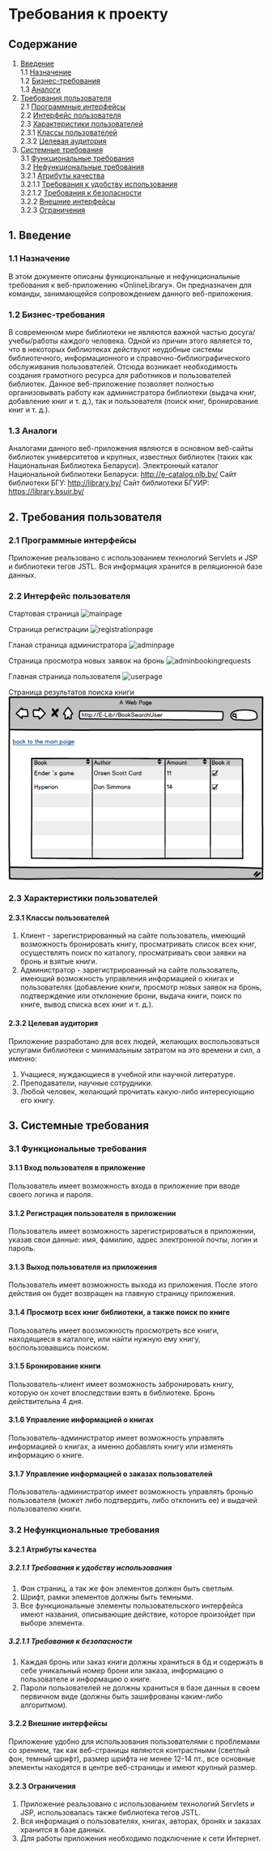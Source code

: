 # Требования к проекту <a name="projectrequirements"></a>
## Содержание
1. [Введение](#introduction)  
  1.1 [Назначение](#purpose)  
  1.2 [Бизнес-требования](#business)  
  1.3 [Аналоги](#analogue)  
2. [Требования пользователя](#usersrequirements)  
  2.1 [Программные интерфейсы](#proginterfaces)  
  2.2 [Интерфейс пользователя](#userinterface)  
  2.3 [Характеристики пользователей](#usercharacheteristics)    
      2.3.1 [Классы пользователей](#class)  
      2.3.2 [Целевая аудитория](#people)  
3. [Системные требования](#systemrequirements)  
  3.1 [Функциональные требования](#functionalrequirements)  
  3.2 [Нефункциональные требования](#nonfunctional)  
      3.2.1 [Атрибуты качества](#attributes)  
        3.2.1.1 [Требования к удобству использования](#usability)  
        3.2.1.2 [Требования к безопасности](#security)  
      3.2.2 [Внешние интерфейсы](#outinterfaces)  
      3.2.3 [Ограничения](#escapes)  
      
      
    
   
    
    
## 1. Введение <a name="introduction"></a>
### 1.1 Назначение <a name="purpose"></a>
В этом документе описаны функциональные и нефункциональные требования к веб-приложению «OnlineLibrary». Он предназначен для команды, занимающейся сопровождением данного веб-приложения.
### 1.2 Бизнес-требования <a name="business"></a>
В современном мире библиотеки не являются важной частью досуга/учебы/работы каждого человека. Одной из причин этого является то, что в некоторых библиотеках действуют неудобные системы библиотечного, информационного и справочно-библиографического обслуживания пользователей. Отсюда возникает необходимость создания грамотного ресурса для работников и пользователей библиотек. Данное веб-приложение позволяет полностью организовывать работу как администратора библиотеки (выдача книг, добавление книг и т. д.), так и пользователя (поиск книг, бронирование книг и т. д.).
### 1.3 Аналоги <a name="analogue"></a>
Аналогами данного веб-приложения являются в основном веб-сайты библиотек университетов и крупных, известных библиотек (таких как Национальная Библиотека Беларуси).
Электронный каталог Национальной библиотеки Беларуси:
http://e-catalog.nlb.by/
Сайт библиотеки БГУ:
http://library.by/
Сайт библиотеки БГУИР:
https://library.bsuir.by/
## 2. Требования пользователя <a name="usersrequirements"></a>
### 2.1 Программные интерфейсы <a name="proginterfaces"></a>
Приложение реальзовано с использованием технологий Servlets и JSP и библиотеки тегов JSTL. Вся информация хранится в реляционной базе данных.
### 2.2 Интерфейс пользователя <a name="userinterface"></a>
Стартовая страница
![mainpage](https://user-images.githubusercontent.com/43030870/46442937-19ee9500-c774-11e8-9edd-748c90ee130e.png)

Страница регистрации
![registrationpage](https://user-images.githubusercontent.com/43030870/46443075-a9944380-c774-11e8-9aac-ee67986185ca.png)

Гланая страница администратора
![adminpage](https://user-images.githubusercontent.com/43030870/46443008-633ee480-c774-11e8-8462-b8ad6552b0c2.png)

Страница просмотра новых заявок на бронь
![adminbookingrequests](https://user-images.githubusercontent.com/43030870/46443227-3fc86980-c775-11e8-9f22-29757f40c517.png)

Главная страница пользователя
![userpage](https://user-images.githubusercontent.com/43030870/46443249-579fed80-c775-11e8-8af3-f625c414c5d8.png)

Страница результатов поиска книги
![userbooksearch](https://github.com/Mouzer1/Library/blob/master/docs/Мокапы/BookSearchUser.png)

### 2.3 Характеристики пользователей <a name="usercharacheteristics"></a>
#### 2.3.1 Классы пользователей <a name="class"></a> 
1. Клиент - зарегистрированный на сайте пользователь, имеющий возможность бронировать книгу, просматривать список всех книг, осуществлять поиск по каталогу, просматривать свои заявки на бронь и взятые книги.
2. Администратор - зарегистрированный на сайте пользователь, имеющий возможность управления информацией о книгах и пользователях (добавление книги, просмотр новых заявок на бронь, подтверждение или отклонение брони, выдача книги, поиск по книге, вывод списка всех книг и т. д.).
#### 2.3.2 Целевая аудитория <a name="people"></a>
Приложение разработано для всех людей, желающих воспользоваться услугами библиотеки с минимальным затратом на это времени и сил, а именно:
1. Учащиеся, нуждающиеся в учебной или научной литературе.
2. Преподаватели, научные сотрудники.
3. Любой человек, желающий прочитать какую-либо интересующию его книгу.
## 3. Системные требования <a name="systemrequirements"></a>
### 3.1 Функциональные требования <a name="functionalrequirements"></a>
#### 3.1.1 Вход пользователя в приложение <a name="signin"></a>
Пользователь имеет возможность входа в приложение при вводе своего логина и пароля.
#### 3.1.2 Регистрация пользователя в приложении <a name="signup"></a>
Пользователь имеет возможность зарегистрироваться в приложении, указав свои данные: имя, фамилию, адрес электронной почты, логин и пароль.
#### 3.1.3 Выход пользователя из приложения <a name="signout"></a>
Пользователь имеет возможность выхода из приложения. После этого действия он будет возвращен на главную страницу приложения.
#### 3.1.4 Просмотр всех книг библиотеки, а также поиск по книге <a name="lookforbook"></a>
Пользователь имеет воозможность просмотреть все книги, находящиеся в каталоге, или найти нужную ему книгу, воспользовавшись поиском.
#### 3.1.5 Бронирование книги <a name="bookbook"></a>
Пользователь-клиент имеет возможность забронировать книгу, которую он хочет впоследствии взять в библиотеке. Бронь действительна 4 дня.
#### 3.1.6 Управление информацией о книгах <a name="managementbook"></a>
Пользователь-администратор имеет возможность управлять информацией о книгах, а именно добавлять книгу или изменять информацию о книге.
#### 3.1.7 Управление информацией о заказах пользователей <a name="managementorder"></a>
Пользователь-администратор имеет возможность управлять бронью пользователя (может либо подтвердить, либо отклонить ее) и выдачей пользователю книги.
### 3.2 Нефункциональные требования <a name="nonfunctional"></a>
#### 3.2.1 Атрибуты качества <a name="attributes"></a>
##### 3.2.1.1 Требования к удобству использования <a name="usability"></a>
1. Фон страниц, а так же фон элементов должен быть светлым. 
2. Шрифт, рамки элементов должны быть темными.
3. Все функциональные элементы пользовательского интерфейса имеют названия, описывающие действие, которое произойдет при выборе элемента.
##### 3.2.1.1 Требования к безопасности <a name="security"></a>
1. Каждая бронь или заказ книги должны храниться в бд и содержать в себе уникальный номер брони или заказа, информацию о пользователе и информацию о книге.
2. Пароли пользователей не должны храниться в базе данных в своем первичном виде (должны быть зашифрованы каким-либо алгоритмом).
#### 3.2.2 Внешние интерфейсы <a name="outinterfaces"></a>
Приложение удобно для использования пользователями с проблемами со зрением, так как веб-страницы являются контрастными (светлый фон, темный шрифт), размер шрифта не менее 12-14 пт., все основные элементы находятся в центре веб-страницы и имеют крупный размер.
#### 3.2.3 Ограничения <a name="escapes"></a>
1. Приложение реальзовано с использованием технологий Servlets и JSP, использовалась также библиотека тегов JSTL.
2. Вся информация о пользователях, книгах, авторах, бронях и заказах хранится в базе данных.
3. Для работы приложения необходимо подключение к сети Интернет.




